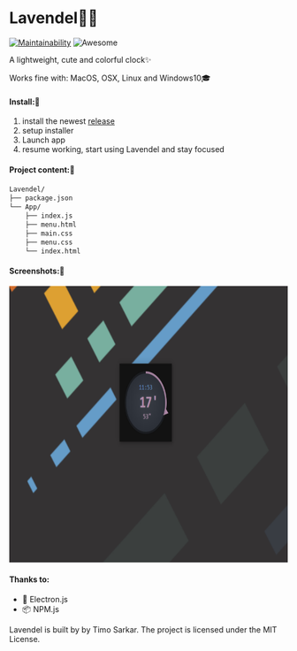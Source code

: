 # Lavendel🦄✨

 [![Maintainability](https://api.codeclimate.com/v1/badges/8a4645a372991cdcf735/maintainability)](https://codeclimate.com/github/timo-cmd/Lavendel/maintainability)
![Awesome](https://cdn.rawgit.com/sindresorhus/awesome/d7305f38d29fed78fa85652e3a63e154dd8e8829/media/badge.svg)

A lightweight, cute and colorful clock✨ 

Works fine with: MacOS, OSX, Linux and Windows10🎓

#### Install:🚀

1. install the newest [release](https://github.com/timo-cmd/Lavendel/releases/tag/v0.1.3)
2. setup installer
3. Launch app
4. resume working, start using Lavendel and stay focused

#### Project content:💼

```
Lavendel/
├── package.json
└── App/
    ├── index.js
    ├── menu.html
    ├── main.css
    ├── menu.css
    └── index.html
```

#### Screenshots:🎩


<img src="https://github.com/timo-cmd/Lavendel/blob/master/lavendel.png?raw=true" height="500"></img>

#### Thanks to:

- 🦄 Electron.js 
- 📦 NPM.js




Lavendel is built by by Timo Sarkar. The project is licensed under the MIT License.

